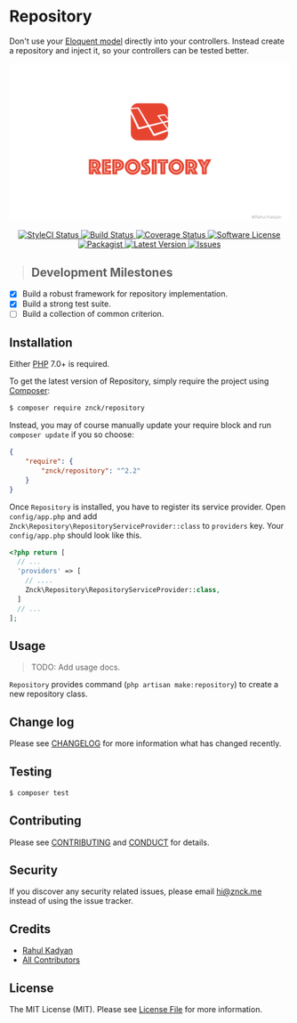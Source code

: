 Repository
==========
Don't use your [Eloquent model]() directly into your controllers. Instead create a repository and inject it, so your controllers can be tested better.

![Repository](cover.png)

<p align="center">
  <a href="https://styleci.io/repos/42290942">
    <img src="https://styleci.io/repos/42290942/shield" alt="StyleCI Status" />
  </a>
  <a href="https://circleci.com/gh/znck/repository">
    <img src="https://circleci.com/gh/znck/repository.svg?style=svg" alt="Build Status" />
  </a>
  <a href="https://coveralls.io/github/znck/repository?branch=master">
    <img src="https://coveralls.io/repos/github/znck/repository/badge.svg?branch=master&style=flat-square" alt="Coverage Status" />
  </a>
  <a href="LICENSE">
    <img src="https://img.shields.io/badge/license-MIT-brightgreen.svg?style=flat-square" alt="Software License" />
  </a>
  <a href="https://packagist.org/packages/znck/repository">
    <img src="https://img.shields.io/packagist/v/znck/repository.svg?style=flat-square" alt="Packagist" />
  </a>
  <a href="https://github.com/znck/repostory/releases">
    <img src="https://img.shields.io/github/release/znck/repository.svg?style=flat-square" alt="Latest Version" />
  </a>

  <a href="https://github.com/znck/repository/issues">
    <img src="https://img.shields.io/github/issues/znck/repository.svg?style=flat-square" alt="Issues" />
  </a>
</p>

> ## Development Milestones
- [x] Build a robust framework for repository implementation.
- [x] Build a strong test suite.
- [ ] Build a collection of common criterion.

## Installation

Either [PHP](https://php.net) 7.0+ is required.

To get the latest version of Repository, simply require the project using [Composer](https://getcomposer.org):

```bash
$ composer require znck/repository
```

Instead, you may of course manually update your require block and run `composer update` if you so choose:

```json
{
    "require": {
        "znck/repository": "^2.2"
    }
}
```

Once `Repository` is installed, you have to register its service provider. Open `config/app.php` and add `Znck\Repository\RepositoryServiceProvider::class` to `providers` key. Your `config/app.php` should look like this.

```php
<?php return [
  // ...
  'providers' => [
    // ....
    Znck\Repository\RepositoryServiceProvider::class,
  ]
  // ...
];
```

## Usage
> TODO: Add usage docs.

`Repository` provides command (`php artisan make:repository`) to create a new repository class.

## Change log

Please see [CHANGELOG](CHANGELOG.md) for more information what has changed recently.

## Testing

``` bash
$ composer test
```

## Contributing

Please see [CONTRIBUTING](CONTRIBUTING.md) and [CONDUCT](CONDUCT.md) for details.

## Security

If you discover any security related issues, please email hi@znck.me instead of using the issue tracker.

## Credits

- [Rahul Kadyan][link-author]
- [All Contributors][link-contributors]

## License

The MIT License (MIT). Please see [License File](LICENSE) for more information.

[link-author]: https://github.com/znck
[link-contributors]: ../../contributors
